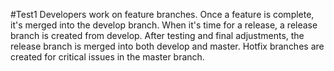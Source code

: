 #Test1
 Developers work on feature branches.
Once a feature is complete, it's merged into the develop branch.
When it's time for a release, a release branch is created from develop.
After testing and final adjustments, the release branch is merged into both develop and master.
Hotfix branches are created for critical issues in the master branch.
